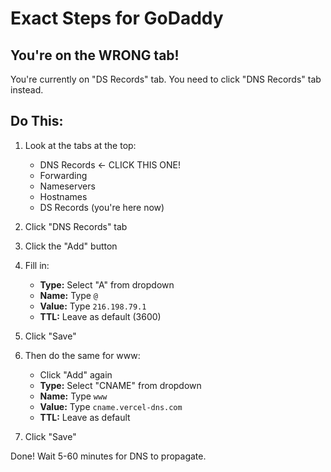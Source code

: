 # Exact Steps for GoDaddy

## You're on the WRONG tab!

You're currently on "DS Records" tab. You need to click "DNS Records" tab instead.

## Do This:

1. Look at the tabs at the top:
   - DNS Records ← CLICK THIS ONE!
   - Forwarding
   - Nameservers
   - Hostnames
   - DS Records (you're here now)

2. Click "DNS Records" tab

3. Click the "Add" button

4. Fill in:
   - **Type:** Select "A" from dropdown
   - **Name:** Type `@`
   - **Value:** Type `216.198.79.1`
   - **TTL:** Leave as default (3600)

5. Click "Save"

6. Then do the same for www:
   - Click "Add" again
   - **Type:** Select "CNAME" from dropdown
   - **Name:** Type `www`
   - **Value:** Type `cname.vercel-dns.com`
   - **TTL:** Leave as default

7. Click "Save"

Done! Wait 5-60 minutes for DNS to propagate.

